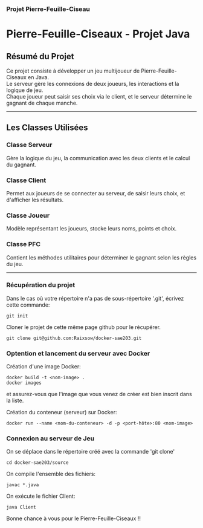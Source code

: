 ### Projet Pierre-Feuille-Ciseau ###

# Pierre-Feuille-Ciseaux - Projet Java

## Résumé du Projet
Ce projet consiste à développer un jeu multijoueur de Pierre-Feuille-Ciseaux en Java.  
Le serveur gère les connexions de deux joueurs, les interactions et la logique de jeu.  
Chaque joueur peut saisir ses choix via le client, et le serveur détermine le gagnant de chaque manche.

---

## Les Classes Utilisées

### **Classe Serveur**
Gère la logique du jeu, la communication avec les deux clients et le calcul du gagnant.

### **Classe Client**
Permet aux joueurs de se connecter au serveur, de saisir leurs choix, et d'afficher les résultats.

### **Classe Joueur**
Modèle représentant les joueurs, stocke leurs noms, points et choix.

### **Classe PFC**
Contient les méthodes utilitaires pour déterminer le gagnant selon les règles du jeu.

---


### Récupération du projet ###

Dans le cas où votre répertoire n'a pas de sous-répertoire '.git', écrivez cette commande:
```shell
git init
``` 

Cloner le projet de cette même page github pour le récupérer.
```shell
git clone git@github.com:Raixsow/docker-sae203.git
```

### Optention et lancement du serveur avec Docker

Création d'une image Docker:
```shell
docker build -t <nom-image> .
docker images
```
et assurez-vous que l'image que vous venez de créer est bien inscrit dans la liste. 

Création du conteneur (serveur) sur Docker:
```shell
docker run --name <nom-du-conteneur> -d -p <port-hôte>:80 <nom-image>
```

### Connexion au serveur de Jeu

On se déplace dans le répertoire créé avec la commande 'git clone'
```shell
cd docker-sae203/source
```

On compile l'ensemble des fichiers:
```shell
javac *.java
```

On exécute le fichier Client:
```shell
java Client
```

Bonne chance à vous pour le Pierre-Feuille-Ciseaux !!

